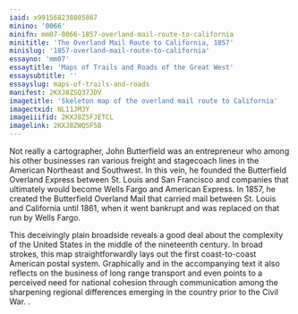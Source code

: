 ```yaml
---
iaid: x991568238805867
minino: '0066'
minifn: mm07-0066-1857-overland-mail-route-to-california
minititle: 'The Overland Mail Route to California, 1857'
minislug: '1857-overland-mail-route-to-california'
essayno: 'mm07'
essaytitle: 'Maps of Trails and Roads of the Great West'
essaysubtitle: ''
essayslug: maps-of-trails-and-roads
manifest: 2KXJ8ZSQ37JDV
imagetitle: 'Skeleton map of the overland mail route to California'
imagectxid: NL11JM3Y
imageiiifid: 2KXJ8ZSFJETCL
imagelink: 2KXJ8ZWQSF5B
---
```

Not really a cartographer, John Butterfield was an entrepreneur who among his other businesses ran various freight and stagecoach lines in the American Northeast and Southwest. In this vein, he founded the Butterfield Overland Express between St. Louis and San Francisco and companies that ultimately would become Wells Fargo and American Express. In 1857, he created the Butterfield Overland Mail that carried mail between St. Louis and California until 1861, when it went bankrupt and was replaced on that run by Wells Fargo. 

This deceivingly plain broadside reveals a good deal about the complexity of the United States in the middle of the nineteenth century. In broad strokes, this map straightforwardly lays out the first coast-to-coast American postal system. Graphically and in the accompanying text it also reflects on the business of long range transport and even points to a perceived need for national cohesion through communication among the sharpening regional differences emerging in the country prior to the Civil War. . 

